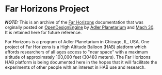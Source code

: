 # Far Horizons Project

***NOTE:*** This is an archive of the [Far Horizons](https://www.adlerplanetarium.org/learn/all-ages/far-horizons/) documentation that was orginally posted on [OpenDesignEngine](https://opendesignengine.net/projects/far-horizons-project) by [Adler Planetarium](https://www.adlerplanetarium.org/) and [Mach 30](http://mach30.org/). It is retained here for future reference.

Far Horizons is a program of Adler Planetarium in Chicago, IL, USA. One project of Far Horizons is a High Altitude Balloon (HAB) platform which affords researchers of all ages access to "near space" with a maximum altitude of approximately 100,000 feet (30480 meters). The Far Horizons HAB platform is being documented here in the hopes that it will facilitate the experiments of other people with an interest in HAB use and research.
